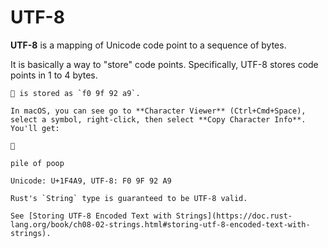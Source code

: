 # UTF-8

**UTF-8** is a mapping of Unicode code point to a sequence of bytes. 

It is basically a way to "store" code points. Specifically, UTF-8 stores code points in 1 to 4 bytes.

~~~admonish example
💩 is stored as `f0 9f 92 a9`.
~~~

~~~admonish tip title="See UTF-8 values in macOS"
In macOS, you can see go to **Character Viewer** (Ctrl+Cmd+Space), select a symbol, right-click, then select **Copy Character Info**. You'll get:

💩

pile of poop

Unicode: U+1F4A9, UTF-8: F0 9F 92 A9
~~~

~~~admonish tip title="Rust"
Rust's `String` type is guaranteed to be UTF-8 valid.

See [Storing UTF-8 Encoded Text with Strings](https://doc.rust-lang.org/book/ch08-02-strings.html#storing-utf-8-encoded-text-with-strings).
~~~
